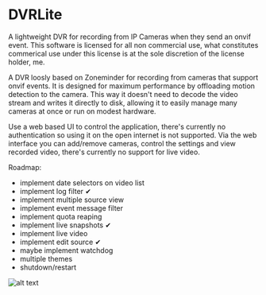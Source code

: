 # DVRLite
A lightweight DVR for recording from IP Cameras when they send an onvif event. 
This software is licensed for all non commercial use, what constitutes commerical use under this license is at the sole discretion of the license holder, me.

A DVR loosly based on Zoneminder for recording from cameras that support onvif events. It is designed for maximum performance by offloading motion detection to the camera.
This way it doesn't need to decode the video stream and writes it directly to disk, allowing it to easily manage many cameras at once or run on modest hardware.

Use a web based UI to control the application, there's currently no authentication so using it on the open internet is not supported. 
Via the web interface you can add/remove cameras, control the settings and view recorded video, there's currently no support for live video.

Roadmap:
-  implement date selectors on video list
-  implement log filter ✔
-  implement multiple source view
-  implement event message filter
-  implement quota reaping
-  implement live snapshots ✔
-  implement live video
-  implement edit source ✔
-  maybe implement watchdog
-  multiple themes
-  shutdown/restart

![alt text](https://github.com/TheSombreroKid/DVRLite/blob/master/dvrlite.png?raw=true)
